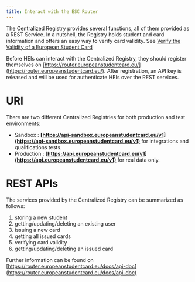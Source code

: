 ```yaml
---
title: Interact with the ESC Router
---
```


The Centralized Registry provides several functions, all of them provided as a REST Service. In a nutshell, the Registry
holds student and card information and offers an easy way to verify card validity.
See [Verify the Validity of a European Student Card](verify-european-student-cards/index.md)

Before HEIs can interact with the Centralized Registry, they should register themselves
on [https://router.europeanstudentcard.eu/](https://router.europeanstudentcard.eu/). After registration, an API key is
released and will be used for authenticate HEIs over the REST services.

# URI

There are two different Centralized Registries for both production and test environments:

- Sandbox : **[https://api-sandbox.europeanstudentcard.eu/v1](https://api-sandbox.europeanstudentcard.eu/v1)** for
  integrations and qualifications tests.
- Production : **[https://api.europeanstudentcard.eu/v1](https://api.europeanstudentcard.eu/v1)** for real data only.

# REST APIs

The services provided by the Centralized Registry can be summarized as follows:

1. storing a new student
2. getting/updating/deleting an existing user
3. issuing a new card
4. getting all issued cards
5. verifying card validity
6. getting/updating/deleting an issued card

Further information can be found on [https://router.europeanstudentcard.eu/docs/api-doc](https://router.europeanstudentcard.eu/docs/api-doc)